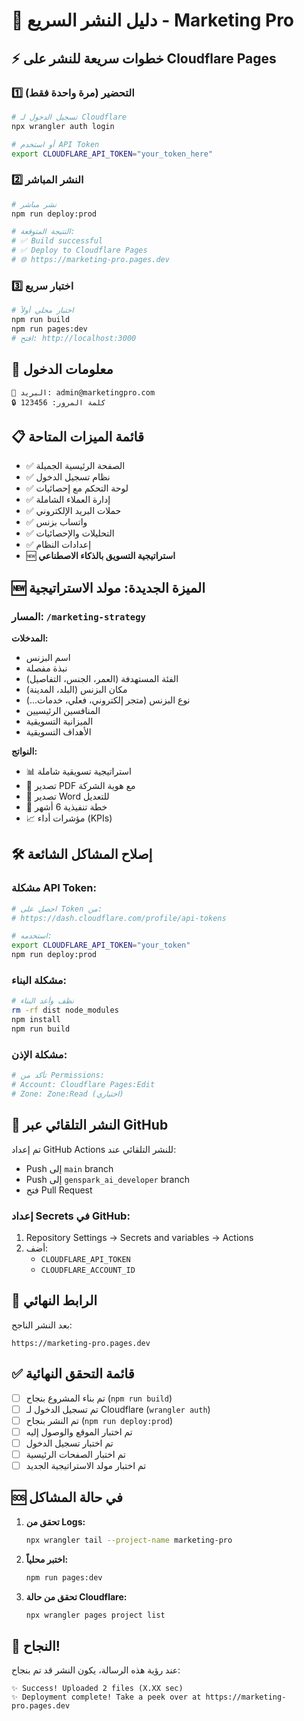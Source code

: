 # 🚀 دليل النشر السريع - Marketing Pro

## ⚡ خطوات سريعة للنشر على Cloudflare Pages

### 1️⃣ التحضير (مرة واحدة فقط)

```bash
# تسجيل الدخول لـ Cloudflare
npx wrangler auth login

# أو استخدم API Token
export CLOUDFLARE_API_TOKEN="your_token_here"
```

### 2️⃣ النشر المباشر

```bash
# نشر مباشر
npm run deploy:prod

# النتيجة المتوقعة:
# ✅ Build successful
# ✅ Deploy to Cloudflare Pages
# 🌐 https://marketing-pro.pages.dev
```

### 3️⃣ اختبار سريع

```bash
# اختبار محلي أولاً
npm run build
npm run pages:dev
# افتح: http://localhost:3000
```

## 🔑 معلومات الدخول

```
📧 البريد: admin@marketingpro.com
🔒 كلمة المرور: 123456
```

## 📋 قائمة الميزات المتاحة

- ✅ الصفحة الرئيسية الجميلة
- ✅ نظام تسجيل الدخول
- ✅ لوحة التحكم مع إحصائيات
- ✅ إدارة العملاء الشاملة  
- ✅ حملات البريد الإلكتروني
- ✅ واتساب بزنس
- ✅ التحليلات والإحصائيات
- ✅ إعدادات النظام
- 🆕 **استراتيجية التسويق بالذكاء الاصطناعي**

## 🆕 الميزة الجديدة: مولد الاستراتيجية

### المسار: `/marketing-strategy`

**المدخلات:**
- اسم البزنس
- نبذة مفصلة
- الفئة المستهدفة (العمر، الجنس، التفاصيل)
- مكان البزنس (البلد، المدينة)
- نوع البزنس (متجر إلكتروني، فعلي، خدمات...)
- المنافسين الرئيسيين
- الميزانية التسويقية
- الأهداف التسويقية

**النواتج:**
- 📊 استراتيجية تسويقية شاملة
- 📁 تصدير PDF مع هوية الشركة
- 📄 تصدير Word للتعديل
- 🎯 خطة تنفيذية 6 أشهر
- 📈 مؤشرات أداء (KPIs)

## 🛠️ إصلاح المشاكل الشائعة

### مشكلة API Token:
```bash
# احصل على Token من:
# https://dash.cloudflare.com/profile/api-tokens

# استخدمه:
export CLOUDFLARE_API_TOKEN="your_token"
npm run deploy:prod
```

### مشكلة البناء:
```bash
# نظف وأعد البناء
rm -rf dist node_modules
npm install
npm run build
```

### مشكلة الإذن:
```bash
# تأكد من Permissions:
# Account: Cloudflare Pages:Edit
# Zone: Zone:Read (اختياري)
```

## 📱 النشر التلقائي عبر GitHub

تم إعداد GitHub Actions للنشر التلقائي عند:
- Push إلى `main` branch
- Push إلى `genspark_ai_developer` branch
- فتح Pull Request

### إعداد Secrets في GitHub:
1. Repository Settings → Secrets and variables → Actions
2. أضف:
   - `CLOUDFLARE_API_TOKEN`
   - `CLOUDFLARE_ACCOUNT_ID`

## 🎯 الرابط النهائي

بعد النشر الناجح:
```
https://marketing-pro.pages.dev
```

## ✅ قائمة التحقق النهائية

- [ ] تم بناء المشروع بنجاح (`npm run build`)
- [ ] تم تسجيل الدخول لـ Cloudflare (`wrangler auth`)
- [ ] تم النشر بنجاح (`npm run deploy:prod`)
- [ ] تم اختبار الموقع والوصول إليه
- [ ] تم اختبار تسجيل الدخول
- [ ] تم اختبار الصفحات الرئيسية
- [ ] تم اختبار مولد الاستراتيجية الجديد

## 🆘 في حالة المشاكل

1. **تحقق من Logs:**
   ```bash
   npx wrangler tail --project-name marketing-pro
   ```

2. **اختبر محلياً:**
   ```bash
   npm run pages:dev
   ```

3. **تحقق من حالة Cloudflare:**
   ```bash
   npx wrangler pages project list
   ```

## 🎉 النجاح!

عند رؤية هذه الرسالة، يكون النشر قد تم بنجاح:
```
✨ Success! Uploaded 2 files (X.XX sec)
✨ Deployment complete! Take a peek over at https://marketing-pro.pages.dev
```